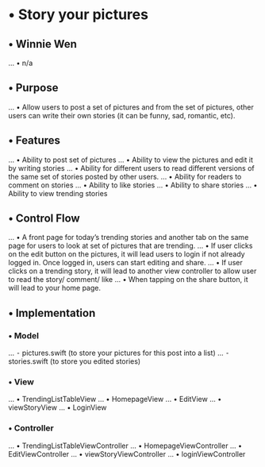 #    •   Story your pictures 
##    •   Winnie Wen
...	    •	n/a
##    •	Purpose
...	    •	Allow users to post a set of pictures and from the set of pictures, other users can write their own stories (it can be funny, sad, romantic, etc).
##    •	Features
...	    •	Ability to post set of pictures
...	    •	Ability to view the pictures and edit it by writing stories
...	    •	Ability for different users to read different versions of the same set of stories posted by other users.
...	    •	Ability for readers to comment on stories
...	    •	Ability to like stories
...	    •	Ability to share stories
...	    •	Ability to view trending stories
##    •	Control Flow
...	    •	A front page for today’s trending stories and another tab on the same page for users to look at set of pictures that are trending.
...	    •	If user clicks on the edit button on the pictures, it will lead users to login if not already logged in. Once logged in, users can start editing and share.
...	    •	If user clicks on a trending story, it will lead to another view controller to allow user to read the story/ comment/ like
...	    •	When tapping on the share button, it will lead to your home page.
##    •	Implementation
###	    •	Model
...		    ⁃	pictures.swift (to store your pictures for this post into a list)
...		    ⁃	stories.swift (to store you edited stories)
###	    •	View
...		    •	TrendingListTableView
...		    •	HomepageView
...		    •	EditView
...		    •	viewStoryView
...		    •	LoginView
###		•	Controller
...		    •	TrendingListTableViewController
...		    •	HomepageViewController
...		    •	EditViewController
...		    •	viewStoryViewController
...		    •	loginViewController